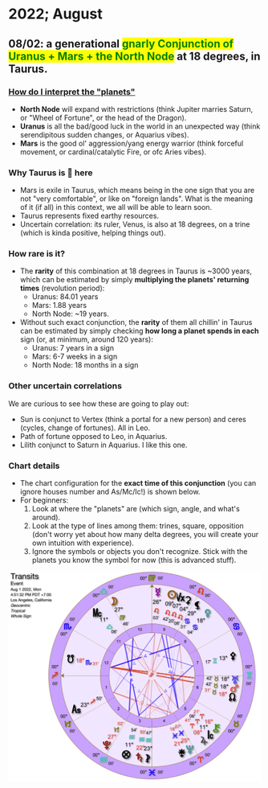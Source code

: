 # 2022; August

## 08/02: a generational <mark style="color:green;">**gnarly Conjunction of Uranus + Mars + the North Node**</mark> at 18 degrees, in Taurus.

### [How do I interpret the "planets"](../play/the-astrologue-game.md)

* **North Node** will expand with restrictions (think Jupiter marries Saturn, or "Wheel of Fortune", or the head of the Dragon).
* **Uranus** is all the bad/good luck in the world in an unexpected way (think serendipitous sudden changes, or Aquarius vibes).
* **Mars** is the good ol' aggression/yang energy warrior (think forceful movement, or cardinal/catalytic Fire, or ofc Aries vibes).

###

### Why Taurus is 😬 here

* Mars is exile in Taurus, which means being in the one sign that you are not "very comfortable", or like on "foreign lands". What is the meaning of it (if all) in this context, we all will be able to learn soon.
* Taurus represents fixed earthy resources.&#x20;
* Uncertain correlation: its ruler, Venus, is also at 18 degrees, on a trine (which is kinda positive, helping things out).&#x20;



### How rare is it?

* The **rarity** of this combination at 18 degrees in Taurus is \~3000 years, which can be estimated by simply **multiplying the planets' returning times** (revolution period):
  * Uranus: 84.01 years
  * Mars: 1.88 years
  * North Node: \~19 years.
* Without such exact conjunction, the **rarity** of them all chillin' in Taurus can be estimated by simply checking **how long a planet spends in each** sign (or, at minimum, around 120 years):
  * Uranus: 7 years in a sign
  * Mars: 6-7 weeks in a sign
  * North Node: 18 months in a sign



### Other uncertain correlations

We are curious to see how these are going to play out:

* Sun is conjunct to Vertex (think a portal for a new person) and ceres (cycles, change of fortunes). All in Leo.
* Path of fortune opposed to Leo, in Aquarius.
* Lilith conjunct to Saturn in Aquarius. I like this one.



### Chart details

* The chart configuration for the **exact time of this conjunction** (you can ignore houses number and As/Mc/Ic!) is shown below.
* For beginners:
  1. Look at where the "planets" are (which sign, angle, and what's around).
  2. Look at the type of lines among them: trines, square, opposition (don't worry yet about how many delta degrees, you will create your own intuition with experience).&#x20;
  3. Ignore the symbols or objects you don't recognize. Stick with the planets you know the symbol for now (this is advanced stuff).

![](<../.gitbook/assets/Screen Shot 2022-07-29 at 10.42.03 PM.png>)
